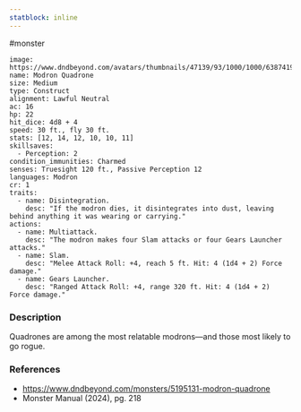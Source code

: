 ```yaml
---
statblock: inline
---
```

 #monster 

```statblock
image: https://www.dndbeyond.com/avatars/thumbnails/47139/93/1000/1000/638741964432945144.jpeg
name: Modron Quadrone
size: Medium
type: Construct
alignment: Lawful Neutral
ac: 16
hp: 22
hit_dice: 4d8 + 4
speed: 30 ft., fly 30 ft.
stats: [12, 14, 12, 10, 10, 11]
skillsaves:
  - Perception: 2
condition_immunities: Charmed
senses: Truesight 120 ft., Passive Perception 12
languages: Modron
cr: 1
traits:
  - name: Disintegration.
    desc: "If the modron dies, it disintegrates into dust, leaving behind anything it was wearing or carrying."
actions:
  - name: Multiattack.
    desc: "The modron makes four Slam attacks or four Gears Launcher attacks."
  - name: Slam.
    desc: "Melee Attack Roll: +4, reach 5 ft. Hit: 4 (1d4 + 2) Force damage."
  - name: Gears Launcher.
    desc: "Ranged Attack Roll: +4, range 320 ft. Hit: 4 (1d4 + 2) Force damage."
```

### Description

Quadrones are among the most relatable modrons—and those most likely to go rogue.

### References

- https://www.dndbeyond.com/monsters/5195131-modron-quadrone
- Monster Manual (2024), pg. 218
